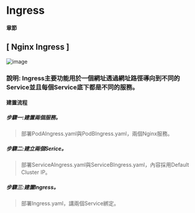 # Ingress
**章節**
## [ Nginx Ingress ]
![image](https://user-images.githubusercontent.com/39659664/225511954-b2cc0554-7a4a-46f1-b003-fa448cdac74e.png)
### 說明: Ingress主要功能用於一個網址透過網址路徑導向到不同的Service並且每個Service底下都是不同的服務。
#### 建置流程
##### 步驟一:建置兩個服務。
> 部署PodAIngress.yaml與PodBIngress.yaml，兩個Nginx服務。
##### 步驟二:建立兩個Serice。
> 部署ServiceAIngress.yaml與ServiceBIngress.yaml，內容採用Default Cluster IP。
##### 步驟三:建置Ingress。
> 部署Ingress.yaml，講兩個Service綁定。
